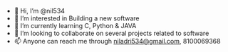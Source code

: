 - 👋 Hi, I’m @nil534
- 👀 I’m interested in Building a new software
- 🌱 I’m currently learning C, Python & JAVA
- 💞️ I’m looking to collaborate on several projects related to software
- 📫 Anyone can reach me through niladri534@gmail.com, 8100069368

<!---
nil534/nil534 is a ✨ special ✨ repository because its `README.md` (this file) appears on your GitHub profile.
You can click the Preview link to take a look at your changes.
--->
